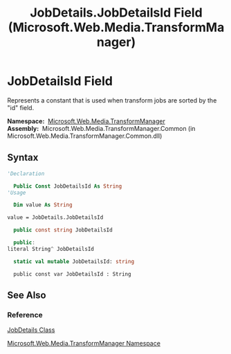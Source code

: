 ﻿---
title: JobDetails.JobDetailsId Field (Microsoft.Web.Media.TransformManager)
TOCTitle: JobDetailsId Field
ms:assetid: F:Microsoft.Web.Media.TransformManager.JobDetails.JobDetailsId
ms:mtpsurl: https://msdn.microsoft.com/en-us/library/microsoft.web.media.transformmanager.jobdetails.jobdetailsid(v=VS.90)
ms:contentKeyID: 35520979
ms.date: 06/14/2012
mtps_version: v=VS.90
f1_keywords:
- Microsoft.Web.Media.TransformManager.JobDetails.JobDetailsId
dev_langs:
- csharp
- jscript
- vb
- FSharp
- cpp
api_location:
- Microsoft.Web.Media.TransformManager.Common.dll
api_name:
- Microsoft.Web.Media.TransformManager.JobDetails.JobDetailsId
api_type:
- Managed
topic_type:
- apiref
- kbSyntax
product_family_name: VS
ROBOTS: INDEX,FOLLOW
---

# JobDetailsId Field

Represents a constant that is used when transform jobs are sorted by the "id" field.

**Namespace:**  [Microsoft.Web.Media.TransformManager](microsoft-web-media-transformmanager-namespace.md)  
**Assembly:**  Microsoft.Web.Media.TransformManager.Common (in Microsoft.Web.Media.TransformManager.Common.dll)

## Syntax

```vb
'Declaration

  Public Const JobDetailsId As String
'Usage

  Dim value As String

value = JobDetails.JobDetailsId
```

```csharp
  public const string JobDetailsId
```

```cpp
  public:
literal String^ JobDetailsId
```

``` fsharp
  static val mutable JobDetailsId: string
```

```jscript
  public const var JobDetailsId : String
```

## See Also

### Reference

[JobDetails Class](jobdetails-class-microsoft-web-media-transformmanager.md)

[Microsoft.Web.Media.TransformManager Namespace](microsoft-web-media-transformmanager-namespace.md)

